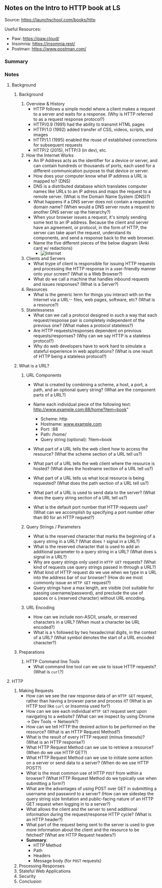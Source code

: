 ## Notes on the Intro to HTTP book at LS

Source: https://launchschool.com/books/http

Useful Resources:

* Paw: https://paw.cloud/
* Insomnia: https://insomnia.rest/
* Postman: https://www.postman.com/



### Summary



### Notes

1. Background

   1. Background

      1. Overview & History
         * HTTP follows a simple model where a client makes a request to a server and waits for a response. (Why is HTTP referred to as a request response protocol?)
         * HTTP/0.9 (1991) had the ability to transmit HTML pages
         * HTTP/1.0 (1992) added transfer of CSS, videos, scripts, and images
         * HTTP/1.1 (1995) enabled the reuse of established connections for subsequent requests
         * HTTP/2 (2015), HTTP/3 (in dev), etc.
      2. How the Internet Works
         * An IP Address acts as the identifier for a device or server, and can contain hundreds or thousands of ports, each used for a different communication purpose to that device or server.
         * How does your computer know what IP address a URL is mapped to? (DNS)
         * DNS is a distributed database which translates computer names like URLs to an IP adress and maps the request to a remote server. (What is the Domain Name System (DNS)?)
         * What happens if a DNS server does not contain a requested domain name? (When would a DNS server route a request to another DNS server up the hierarchy?)
         * When your browser issues a request, it's simply sending some text to an IP address. Because the client and server have an agreement, or protocol, in the form of HTTP, the server can take apart the request, understand its components, and send a response back to the web browser.
         * Name the five different pieces of the below diagram (Anki card w/ redactions)
           * ![Internet](https://d186loudes4jlv.cloudfront.net/http/images/internet.png)
      3. Clients and Servers
         * What trype of client is responsible for issuing HTTP requests and processing the HTTP response in a user-friendly manner onto your screen? (What is a Web Browser?)
         * What do we call a machine that handles inbound requests and issues responses? (What is a Server?)
      4. Resources
         * What is the generic term for things you interact with on the Internet via a URL-- files, web pages, software, etc? (What is a resource?)
      5. Statelessness
         * What can we call a protocol designed in such a way that each request/response pair is completely independent of the previous one? (What makes a protocol stateless?)
         * Are HTTP requests/responses dependent on previous requests/responses? (Why can we say HTTP is a stateless protocol?)
         * Why do web developers have to work hard to simulate a stateful experience in web applications? (What is one result of HTTP being a stateless protocol?)

   2. What is a URL?

      1. URL Components

         * What is created by combining a scheme, a host, a port, a path, and an optional query string? (What are the component parts of a URL?)

         * Name each individual piece of the following text: http://www.example.com:88/home?item=book" 
           * Scheme: http
           * Hostname: www.example.com
           * Port: :88
           * Path: /home/
           * Query string (optional): ?item=book
         * What part of a URL tells the web client how to access the resource? (What the scheme section of a URL tell us?)
         * What part of a URL tells the web client where the resource is hosted? (What does the hostname section of a URL tell us?)
         * What part of a URL tells us what local resource is being requested? (What does the path section of a URL tell us?)
         * What part of a URL is used to send data to the server? (What does the query string section of a URL tell us?)
         * What is the default port number that HTTP requests use? (What can we accomplish by specifying a port number other than 80 for an HTTP request?)

      2. Query Strings / Parameters

         * What is the reserved character that marks the beginning of a query string in a URL? (What does  `?`  signal in a URL?)
         * What is the reserved character that is used to add an additional parameter to a query string in a URL? (What does `&` signal in a URL?)
         * Why are query strings only used in `HTTP GET` requests? (What kind of requests use query strings passed in through a URL?)
         * What kind of HTTP request do we use when we type in a URL into the address bar of our browser? (How do we most commonly issue an `HTTP GET` request?)
         * Query strings have a max length, are visible (not suitable for passing username/password), and preclude the use of spaces or `&` (reserved character) without URL encoding.

      3. URL Encoding

         * How can we include non-ASCII, unsafe, or reserved characters in a URL? (When must a character be URL encoded?)
         * What is a `%` followed by two hexadecimal digits, in the context of a URL? (What symbol denotes the start of a URL encoded character?)

   3. Preparations

      1. HTTP Command line Tools
         * What command line tool can we use to issue HTTP requests? (What is `curl`?)

2. HTTP

   1. Making Requests
      * How can we see the raw response data of an `HTTP GET` request, rather than having a browser parse and process it? (What is an HTTP tool like `curl` or Insomnia used for?)
      * How can we see each individual `HTTP GET` request sent upon navigating to a website? (What can we inspect by using Chrome -> Dev Tools -> Network?)
      * How can we tell HTTP the desired action to be performed on the resource? (What is an HTTP Request Method?)
      * What is the result of every HTTP request (minus timeouts)? (What is an HTTP response?)
      * What HTTP Request Method can we use to retrieve a resource? (When do we use HTTP GET?)
      * What HTTP Request Method can we use to initiate some action on a server or send data to a server? (When do we use HTTP POST?)
      * What is the most common use of HTTP `POST` from within a browser? (What HTTP Request Method do we typically use when submitting a form?)
      * What are the advantages of using POST over GET in submitting a username and password to a server? (How can we sidestep the query string size limitation and public-facing nature of an HTTP GET request when logging in to a server?)
      * What allows the client and the server to send additional information during the request/response HTTP cycle? (What is an HTTP header?)
      * What part of the request being sent to the server is used to give more information about the client and the resource to be fetched? (What are HTTP Request headers?)
      * **Summary**:
        * HTTP Method
        * Path
        * Headers
        * Message body (for `POST` requests)
   2. Processing Responses
   3. Stateful Web Applications
   4. Security
   5. Conclusion